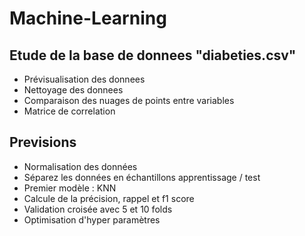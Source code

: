 # Machine-Learning
##
## Etude de la base de donnees "diabeties.csv"
- Prévisualisation des donnees
- Nettoyage des donnees
- Comparaison des nuages de points entre variables
- Matrice de correlation
## Previsions
- Normalisation des données 
- Séparez les données en échantillons apprentissage / test
- Premier modèle : KNN
- Calcule de la précision, rappel et f1 score
- Validation croisée avec 5 et 10 folds
- Optimisation d'hyper paramètres
